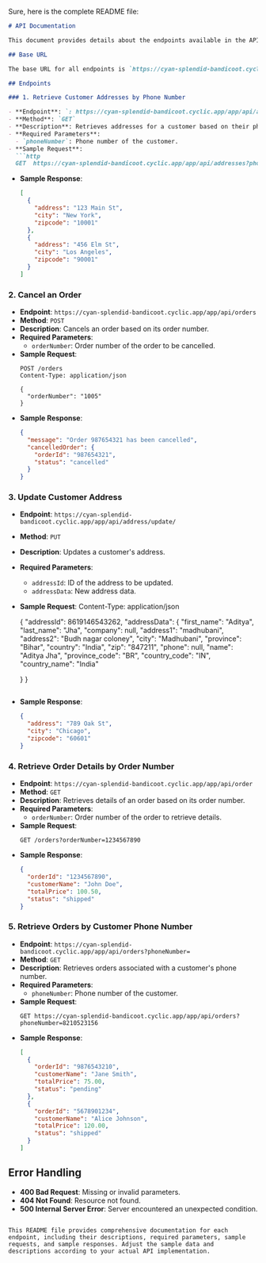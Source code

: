 Sure, here is the complete README file:

```markdown
# API Documentation

This document provides details about the endpoints available in the API.

## Base URL

The base URL for all endpoints is `https://cyan-splendid-bandicoot.cyclic.app/`.

## Endpoints

### 1. Retrieve Customer Addresses by Phone Number

- **Endpoint**: `: https://cyan-splendid-bandicoot.cyclic.app/app/api/addresses?phoneNumber=`
- **Method**: `GET`
- **Description**: Retrieves addresses for a customer based on their phone number.
- **Required Parameters**:
  - `phoneNumber`: Phone number of the customer.
- **Sample Request**:
  ```http
  GET  https://cyan-splendid-bandicoot.cyclic.app/app/api/addresses?phoneNumber=8210523156
  ```
- **Sample Response**:
  ```json
  [
    {
      "address": "123 Main St",
      "city": "New York",
      "zipcode": "10001"
    },
    {
      "address": "456 Elm St",
      "city": "Los Angeles",
      "zipcode": "90001"
    }
  ]
  ```

### 2. Cancel an Order

- **Endpoint**: `https://cyan-splendid-bandicoot.cyclic.app/app/api/orders`
- **Method**: `POST`
- **Description**: Cancels an order based on its order number.
- **Required Parameters**:
  - `orderNumber`: Order number of the order to be cancelled.
- **Sample Request**:
  ```http
  POST /orders
  Content-Type: application/json

  {
    "orderNumber": "1005"
  }
  ```
- **Sample Response**:
  ```json
  {
    "message": "Order 987654321 has been cancelled",
    "cancelledOrder": {
      "orderId": "987654321",
      "status": "cancelled"
    }
  }
  ```

### 3. Update Customer Address

- **Endpoint**: `https://cyan-splendid-bandicoot.cyclic.app/app/api/address/update/`
- **Method**: `PUT`
- **Description**: Updates a customer's address.
- **Required Parameters**:
  - `addressId`: ID of the address to be updated.
  - `addressData`: New address data.
- **Sample Request**:
  Content-Type: application/json

  {
  "addressId": 8619146543262,
  "addressData": {
    "first_name": "Aditya",
"last_name": "Jha",
"company": null,
"address1": "madhubani",
"address2": "Budh nagar coloney",
"city": "Madhubani",
"province": "Bihar",
"country": "India",
"zip": "847211",
"phone": null,
"name": "Aditya Jha",
"province_code": "BR",
"country_code": "IN",
"country_name": "India"

  }
}

  ```
- **Sample Response**:
  ```json
  {
    "address": "789 Oak St",
    "city": "Chicago",
    "zipcode": "60601"
  }
  ```

### 4. Retrieve Order Details by Order Number

- **Endpoint**: `https://cyan-splendid-bandicoot.cyclic.app/app/api/order`
- **Method**: `GET`
- **Description**: Retrieves details of an order based on its order number.
- **Required Parameters**:
  - `orderNumber`: Order number of the order to retrieve details.
- **Sample Request**:
  ```http
  GET /orders?orderNumber=1234567890
  ```
- **Sample Response**:
  ```json
  {
    "orderId": "1234567890",
    "customerName": "John Doe",
    "totalPrice": 100.50,
    "status": "shipped"
  }
  ```

### 5. Retrieve Orders by Customer Phone Number

- **Endpoint**: `https://cyan-splendid-bandicoot.cyclic.app/app/api/orders?phoneNumber=`
- **Method**: `GET`
- **Description**: Retrieves orders associated with a customer's phone number.
- **Required Parameters**:
  - `phoneNumber`: Phone number of the customer.
- **Sample Request**:
  ```http
  GET https://cyan-splendid-bandicoot.cyclic.app/app/api/orders?phoneNumber=8210523156
  ```
- **Sample Response**:
  ```json
  [
    {
      "orderId": "9876543210",
      "customerName": "Jane Smith",
      "totalPrice": 75.00,
      "status": "pending"
    },
    {
      "orderId": "5678901234",
      "customerName": "Alice Johnson",
      "totalPrice": 120.00,
      "status": "shipped"
    }
  ]
  ```

## Error Handling

- **400 Bad Request**: Missing or invalid parameters.
- **404 Not Found**: Resource not found.
- **500 Internal Server Error**: Server encountered an unexpected condition.
```

This README file provides comprehensive documentation for each endpoint, including their descriptions, required parameters, sample requests, and sample responses. Adjust the sample data and descriptions according to your actual API implementation.